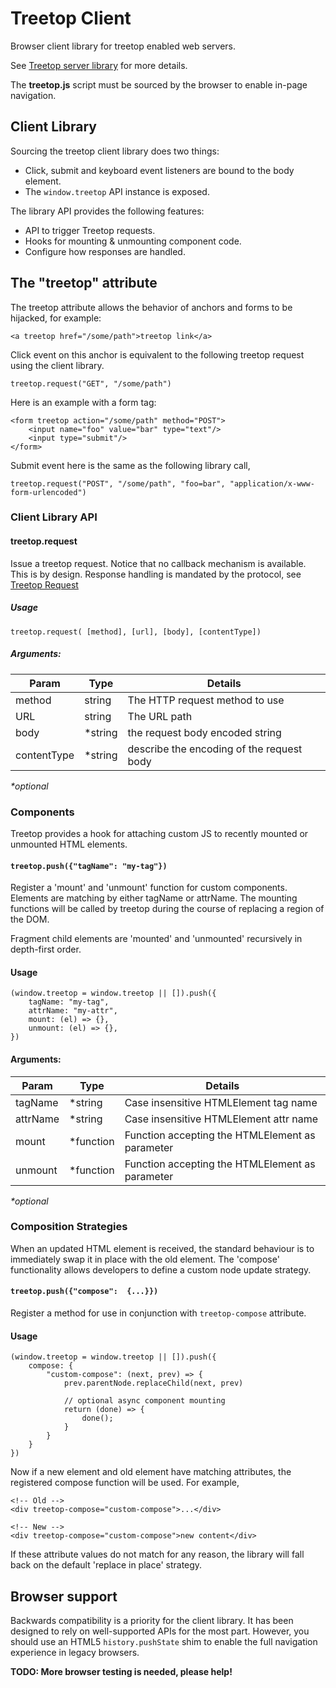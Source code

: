 # Treetop Client

Browser client library for treetop enabled web servers.

See [Treetop server library](https://github.com/rur/treetop) for more details.

The __treetop.js__ script must be sourced by the browser to enable in-page navigation.

## Client Library

Sourcing the treetop client library does two things: 

* Click, submit and keyboard event listeners are bound to the body element.
* The `window.treetop` API instance is exposed.

The library API provides the following features:

* API to trigger Treetop requests.
* Hooks for mounting & unmounting component code.
* Configure how responses are handled.

## The "treetop" attribute

The treetop attribute allows the behavior of anchors and forms to be hijacked, for example:

```
<a treetop href="/some/path">treetop link</a>
```
Click event on this anchor is equivalent to the following treetop request using the client library.
```
treetop.request("GET", "/some/path")
```
Here is an example with a form tag:
```
<form treetop action="/some/path" method="POST">
    <input name="foo" value="bar" type="text"/>
    <input type="submit"/>
</form>

```
Submit event here is the same as the following library call,
```
treetop.request("POST", "/some/path", "foo=bar", "application/x-www-form-urlencoded")
```

###  Client Library API

####  treetop.request
Issue a treetop request. Notice that no callback mechanism is available. This is by design. Response handling is mandated by the protocol, see [Treetop Request](https://github.com/rur/treetop/blob/master/README.markdown#how-treetop-requests-work)

##### Usage
```
treetop.request( [method], [url], [body], [contentType])
```

##### Arguments:

| Param             | Type    | Details                                          |
|-------------------|---------|--------------------------------------------------|
| method            | string  | The HTTP request method to use                  |
| URL               | string  | The URL path                                     |
| body              | *string | the request body encoded string                 |
| contentType       | *string | describe the encoding of the request body        |

_*optional_

### Components

Treetop provides a hook for attaching custom JS to recently mounted or unmounted HTML elements.

#### `treetop.push({"tagName": "my-tag"})`

Register a 'mount' and 'unmount' function for custom components. Elements are matching by either tagName or attrName. The mounting functions will be called by treetop during the course of replacing a region of the DOM.

Fragment child elements are 'mounted' and 'unmounted' recursively in depth-first order.

#### Usage
```
(window.treetop = window.treetop || []).push({
    tagName: "my-tag",
    attrName: "my-attr",
    mount: (el) => {},
    unmount: (el) => {},
})
```

#### Arguments:

| Param             |  Type      | Details                                         |
|-------------------|------------|-------------------------------------------------|
| tagName           | *string    | Case insensitive HTMLElement tag name           |
| attrName          | *string    | Case insensitive HTMLElement attr name          |
| mount             | *function  | Function accepting the HTMLElement as parameter |
| unmount           | *function  | Function accepting the HTMLElement as parameter |

_*optional_

### Composition Strategies

When an updated HTML element is received, the standard behaviour is to immediately
swap it in place with the old element. The 'compose' functionality allows developers
to define a custom node update strategy.

#### `treetop.push({"compose":  {...}})`

Register a method for use in conjunction with `treetop-compose` attribute.

#### Usage
```
(window.treetop = window.treetop || []).push({
    compose: {
        "custom-compose": (next, prev) => {
            prev.parentNode.replaceChild(next, prev)

            // optional async component mounting
            return (done) => {
                done();
            }
        }
    }
})
```

Now if a new element and old element have matching attributes, the registered compose function will be used. For example,
```
<!-- Old -->
<div treetop-compose="custom-compose">...</div>

<!-- New -->
<div treetop-compose="custom-compose">new content</div>
```

If these attribute values do not match for any reason, the library will fall back on the default 'replace in place' strategy.

## Browser support

Backwards compatibility is a priority for the client library. It has been designed to rely on well-supported APIs for the most part. However, you should use an HTML5 `history.pushState` shim to enable the full navigation experience in legacy browsers.

__TODO: More browser testing is needed, please help!__
